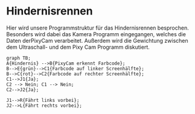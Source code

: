 # Hindernisrennen
Hier wird unsere Programmstruktur für das Hindernisrennen besprochen. Besonders wird dabei das Kamera Programm eingegangen, welches die Daten derPixyCam verarbeitet. Außerdem wird die Gewichtung zwischen dem Ultraschall- und dem Pixy Cam Programm diskutiert.

```mermaid
graph TB;
A{Hindernis} -->B{PixyCam erkennt Farbcode};
B-->E{grün}-->C1{Farbcode auf linker Screenhälfte};
B-->C{rot}-->C2{Farbcode auf rechter Screenhälfte};
C1-->J1{Ja};
C2 --> Nein; C1 --> Nein;
C2-->J2{Ja};

J1-->R{Fährt links vorbei};
J2-->L{Fährt rechts vorbei};
```
